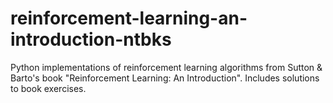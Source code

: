 # reinforcement-learning-an-introduction-ntbks
Python implementations of reinforcement learning algorithms from Sutton &amp; Barto's book "Reinforcement Learning: An Introduction". Includes solutions to book exercises. 

